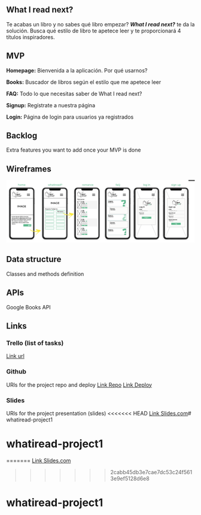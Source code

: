 ## What I read next?

Te acabas un libro y no sabes qué libro empezar? ***What I read next?*** te da la solución. Busca qué estilo de libro te apetece leer y te proporcionará 4 títulos inspiradores.


## MVP

**Homepage:** Bienvenida a la aplicación. Por qué usarnos?

**Books:** Buscador de libros según el estilo que me apetece leer

**FAQ:** Todo lo que necesitas saber de What I read next?

**Signup:** Regístrate a nuestra página

**Login:** Página de login para usuarios ya registrados


## Backlog    

Extra features you want to add once your MVP is done

## Wireframes    

![](/wireframes/wireframes-m1.png)




## Data structure

Classes and methods definition


## APIs

Google Books API


## Links


### Trello (list of tasks)

[Link url](https://trello.com/b/tQgfarKQ/proyecto-1)


### Github

URls for the project repo and deploy
[Link Repo](http://github.com)
[Link Deploy](http://github.com)


### Slides

URls for the project presentation (slides)
<<<<<<< HEAD
[Link Slides.com](http://slides.com)# whatiread-project1
# whatiread-project1
=======
[Link Slides.com](http://slides.com)
>>>>>>> 2cabb45db3e7cae7dc53c24f5613e9ef5128d6e8
# whatiread-project1

